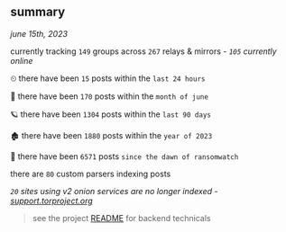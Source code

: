 
## summary
_june 15th, 2023_

currently tracking `149` groups across `267` relays & mirrors - _`105` currently online_

⏲ there have been `15` posts within the `last 24 hours`

🦈 there have been `170` posts within the `month of june`

🪐 there have been `1304` posts within the `last 90 days`

🏚 there have been `1880` posts within the `year of 2023`

🦕 there have been `6571` posts `since the dawn of ransomwatch`

there are `80` custom parsers indexing posts

_`20` sites using v2 onion services are no longer indexed - [support.torproject.org](https://support.torproject.org/onionservices/v2-deprecation/)_

> see the project [README](https://github.com/joshhighet/ransomwatch#ransomwatch--) for backend technicals
